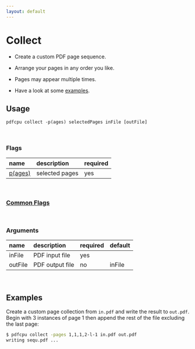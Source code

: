 ```yaml
---
layout: default
---
```


# Collect

* Create a custom PDF page sequence.

* Arrange your pages in any order you like.

* Pages may appear multiple times.

* Have a look at some [examples](#examples).


## Usage

```
pdfcpu collect -p(ages) selectedPages inFile [outFile]
```

<br>

### Flags

| name                                         | description    | required
|:---------------------------------------------|:---------------|---------
| [p(ages)](../getting_started/page_selection) | selected pages | yes

<br>

### [Common Flags](../getting_started/common_flags)

<br>

### Arguments

| name         | description         | required | default
|:-------------|:--------------------|:---------|:-
| inFile       | PDF input file      | yes
| outFile      | PDF output file     | no       | inFile

<br>

## Examples

Create a custom page collection from `in.pdf` and write the result to `out.pdf`.
Begin with 3 instances of page 1 then append the rest of the file excluding the last page:

```sh
$ pdfcpu collect -pages 1,1,1,2-l-1 in.pdf out.pdf
writing sequ.pdf ...
```

